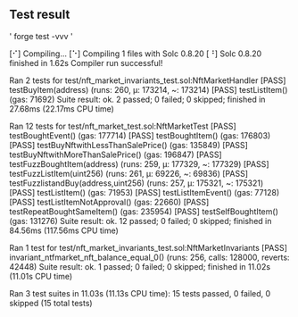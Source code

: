 ## Test result

' forge test -vvv '

[⠊] Compiling...
[⠑] Compiling 1 files with Solc 0.8.20
[⠘] Solc 0.8.20 finished in 1.62s
Compiler run successful!

Ran 2 tests for test/nft_market_invariants_test.sol:NftMarketHandler
[PASS] testBuyItem(address) (runs: 260, μ: 173214, ~: 173214)
[PASS] testListItem() (gas: 71692)
Suite result: ok. 2 passed; 0 failed; 0 skipped; finished in 27.68ms (22.17ms CPU time)

Ran 12 tests for test/nft_market_test.sol:NftMarketTest
[PASS] testBoughtEvent() (gas: 177714)
[PASS] testBoughtItem() (gas: 176803)
[PASS] testBuyNftwithLessThanSalePrice() (gas: 135849)
[PASS] testBuyNftwithMoreThanSalePrice() (gas: 196847)
[PASS] testFuzzBoughtItem(address) (runs: 259, μ: 177329, ~: 177329)
[PASS] testFuzzListItem(uint256) (runs: 261, μ: 69226, ~: 69836)
[PASS] testFuzzlistandBuy(address,uint256) (runs: 257, μ: 175321, ~: 175321)
[PASS] testListItem() (gas: 71953)
[PASS] testListItemEvent() (gas: 77128)
[PASS] testListItemNotApproval() (gas: 22660)
[PASS] testRepeatBoughtSameItem() (gas: 235954)
[PASS] testSelfBoughtItem() (gas: 131276)
Suite result: ok. 12 passed; 0 failed; 0 skipped; finished in 84.56ms (117.56ms CPU time)

Ran 1 test for test/nft_market_invariants_test.sol:NftMarketInvariants
[PASS] invariant_ntfmarket_nft_balance_equal_0() (runs: 256, calls: 128000, reverts: 42448)
Suite result: ok. 1 passed; 0 failed; 0 skipped; finished in 11.02s (11.01s CPU time)

Ran 3 test suites in 11.03s (11.13s CPU time): 15 tests passed, 0 failed, 0 skipped (15 total tests)
